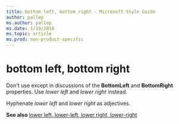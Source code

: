 ```yaml
---
title: bottom left, bottom right - Microsoft Style Guide
author: pallep
ms.author: pallep
ms.date: 1/19/2018
ms.topic: article
ms.prod: non-product-specific
---
```


# bottom left, bottom right

Don't use except in discussions of the **BottomLeft** and **BottomRight** properties. Use *lower left* and *lower right* instead.  

Hyphenate *lower left* and *lower right* as adjectives.

**See also** [lower left, lower-left, lower right, lower-right](../l/lower-left-lower-right.md)
